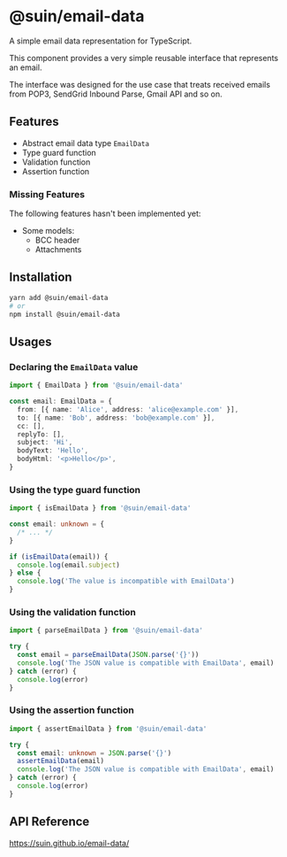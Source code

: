 # @suin/email-data

A simple email data representation for TypeScript.

This component provides a very simple reusable interface that represents an email.

The interface was designed for the use case that treats received emails from POP3, SendGrid Inbound Parse, Gmail API and so on.

## Features

- Abstract email data type `EmailData`
- Type guard function
- Validation function
- Assertion function

### Missing Features

The following features hasn't been implemented yet:

- Some models:
  - BCC header
  - Attachments

## Installation

```bash
yarn add @suin/email-data
# or
npm install @suin/email-data
```

## Usages

### Declaring the `EmailData` value

```typescript
import { EmailData } from '@suin/email-data'

const email: EmailData = {
  from: [{ name: 'Alice', address: 'alice@example.com' }],
  to: [{ name: 'Bob', address: 'bob@example.com' }],
  cc: [],
  replyTo: [],
  subject: 'Hi',
  bodyText: 'Hello',
  bodyHtml: '<p>Hello</p>',
}
```

### Using the type guard function

```typescript
import { isEmailData } from '@suin/email-data'

const email: unknown = {
  /* ... */
}

if (isEmailData(email)) {
  console.log(email.subject)
} else {
  console.log('The value is incompatible with EmailData')
}
```

### Using the validation function

```typescript
import { parseEmailData } from '@suin/email-data'

try {
  const email = parseEmailData(JSON.parse('{}'))
  console.log('The JSON value is compatible with EmailData', email)
} catch (error) {
  console.log(error)
}
```

### Using the assertion function

```typescript
import { assertEmailData } from '@suin/email-data'

try {
  const email: unknown = JSON.parse('{}')
  assertEmailData(email)
  console.log('The JSON value is compatible with EmailData', email)
} catch (error) {
  console.log(error)
}
```

## API Reference

https://suin.github.io/email-data/
